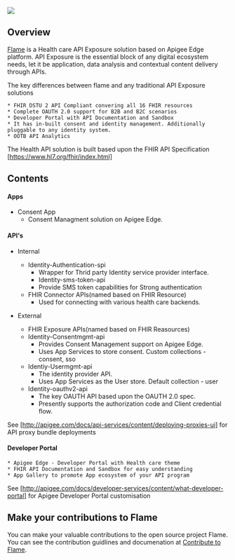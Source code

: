 <p align="left"><a href="http://apigee.com/"><img src="http://apigee.com/about/sites/all/themes/apigee_themes/apigee_mktg/images/logo.png"/></a></p>

Overview
--------
[Flame](https://github.com/apigee/flame#Flame-definition) is a Health care API Exposure solution based on Apigee Edge platform. API Exposure is the essential block of any digital ecosystem needs, let it be application, data analysis and contextual content delivery through APIs. 

The key differences between flame and any traditional API Exposure solutions

    * FHIR DSTU 2 API Compliant convering all 16 FHIR resources
    * Complete OAUTH 2.0 support for B2B and B2C scenarios
    * Developer Portal with API Documentation and Sandbox 
    * It has in-built consent and identity management. Additionally pluggable to any identity system.
    * OOTB API Analytics

The Health API solution is built based upon the FHIR API Specification [https://www.hl7.org/fhir/index.html]


Contents
----------------------------------

#### Apps
   * Consent App
     * Consent Managment solution on Apigee Edge. 
 
#### API's
   * Internal
     * Identity-Authentication-spi
        * Wrapper for Thrid party Identity service provider interface. 
       * Identity-sms-token-api
        * Provide SMS token capabilities for Strong authentication
     * FHIR Connector APIs(named based on FHIR Resource)
        * Used for connecting with various  health care backends.
         
   * External
     * FHIR Exposure APIs(named based on FHIR Reasources)
     * Identity-Consentmgmt-api
        * Provides Consent Management support on Apigee Edge. 
        * Uses App Services to store consent. Custom collections - consent, sso
      * Identiy-Usermgmt-api
        * The identity provider API. 
        * Uses App Services as the User store. Default collection - user
      * Identity-oauthv2-api
        * The key OAUTH API based upon the OAUTH 2.0 spec.
        * Presently supports  the authorization code and Client credential flow. 
             
See [http://apigee.com/docs/api-services/content/deploying-proxies-ui] for API proxy bundle deployments

#### Developer Portal
    * Apigee Edge - Developer Portal with Health care theme
    * FHIR API Documentation and Sandbox for easy understanding
    * App Gallery to promote App ecosystem of your API program
See [http://apigee.com/docs/developer-services/content/what-developer-portal] for Apigee Developer Portal customisation

Make your contributions to Flame
--------------------------------
You can make your valuable contributions to the open source project Flame. You can see the contribution guidlines and documenation at [Contribute to Flame](https://github.com/apigee/flame/blob/master/CONTRIBUTING.md).

